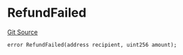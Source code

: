 # RefundFailed
[Git Source](https://github.com/Taraxa-project/bridge/blob/e4d318b451d9170f9f2dde80fe4263043786ba03/src/errors/ConnectorErrors.sol)


```solidity
error RefundFailed(address recipient, uint256 amount);
```

